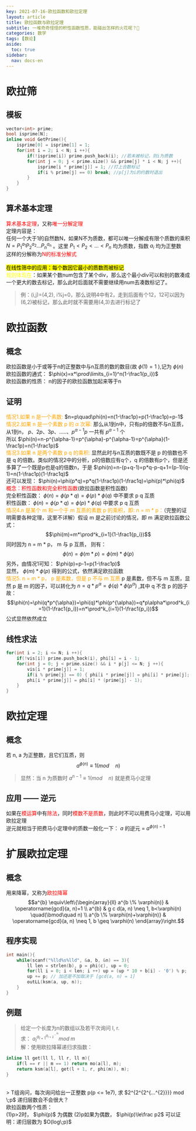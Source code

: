 ```yaml
---
key: 2021-07-16-欧拉函数和欧拉定理
layout: article
title: 欧拉函数与欧拉定理
subtitle: 一堆奇奇怪怪的积性函数性质，能碰出怎样的火花呢？🤔
categories: 数学
tags: [数论]
aside:
  toc: true
sidebar:
  nav: docs-en
---
```


# 欧拉筛
## 模板

```cpp
vector<int> prime;
bool isprime[N];
inline void GetPrime(){
	isprime[0] = isprime[1] = 1;
	for(int i = 2; i < N; i ++){
		if(!isprime[i]) prime.push_back(i); //若未被标记，则i为质数
		for(int j = 0; j < prime.size() && prime[j] * i < N; j ++){
			isprime[i * prime[j]] = 1; //打上合数标记
			if(i % prime[j] == 0) break; //p[j]为i的约数时退出
		}
	}
}
```
## 算术基本定理
<span style="color: red;">算术基本定理</span>，又称<span style="color: red;">唯一分解定理</span><br>
定理内容是：<br>
任何一个大于1的自然数N，如果N不为质数，都可以唯一分解成有限个质数的乘积 $N=P_1^{a_1}P_2^{a_2}...P_n^{a_n}$ 。这里 $P_1\lt P_2\lt...\lt P_n$ 均为质数，指数 $a_i$ 均为正整数</br>这样的分解称为<span style="color: red;">N的标准分解式</span><br><br>
<mark>在线性筛中的应用：每个数因它最小的质数而被标记</mark><br>
<span style="color: yellow;">规则体现在</span>：如果某个数num包含了某个div，那么这个最小div可以和别的数凑成一个更大的数去标记，那么此时后面就不需要继续用num去凑数标记了。<br>
>例：(i,j)=(4,2), i%j=0，那么说明4中有2，走到后面有个12，12可以因为(6,2)被标记，那么此时就不需要用(4,3)去进行标记了

# 欧拉函数
## 概念
欧拉函数是小于或等于n的正整数中与n互质的数的数目(故 $\phi(1)=1$ ),记为 $\phi(n)$</br>
欧拉函数的通式： $\phi(x)=x*\prod\limits_{i=1}^n(1-\frac1{p_i})$</br>
欧拉函数的性质： n的因子的欧拉函数加起来等于n
## 证明
<span style="color: orange;">情况1.如果 n 是一个素数:</span> $n=p\quad\phi(n)=n(1-\frac1p)=p(1-\frac1p)=p-1$<br>
<span style="color: orange;">情况2.如果 n 是一个素数 p 的 $\alpha$ 次幂:</span> 那么从1到n中，只有p的倍数不与n互质，从1到n， $p、2p、3p、.....、p^{\alpha-1}p$ 一共有 $p^{\alpha-1}$ 个<br>
所以 $\phi(n)=n-p^{\alpha-1}=p^{\alpha}-p^{\alpha-1}=p^{\alpha}(1-\frac1p)=n(1-\frac1p)$<br>
<span style="color:orange;">情况3.如果 n 是两个素数 p q 的乘积:</span>  显然此时与n互质的数既不是 p 的倍数也不是 q 的倍数。类似的情况2中的分析，p的倍数应有q个，q 的倍数有p个，但是还多算了一个既是p也是q的倍数n，于是 $\phi(n)=n-(p+q-1)=p*q-p-q+1=(p-1)(q-1)=n(1-\frac1p)(1-\frac1q)$ <br>
还可以发现： $\phi(n)=\phi(p*q)=p*q(1-\frac1p)(1-\frac1q)=\phi(p)*\phi(q)$  
<span style="color:red;">概念：积性函数和完全积性函数</span>(欧拉函数是积性函数)  
完全积性函数： $\phi(n)=\phi(p*q)=\phi(p)*\phi(q)$ 中不要求 p q 互质  
积性函数： $\phi(n)=\phi(p*q)=\phi(p)*\phi(q)$ 中要求 p q 互质  
<span style="color:orange;">情况4.n 是某个 m 和一个于 m 互质的素数 p 的乘积，即: n = m * p：</span>（完整的证明需要各种定理，这里不详解）假设 m 是之前讨论的情况，即 m 满足欧拉函数公式： $$\phi(m)=m*\prod^k_{i=1}(1-\frac1{p_i})$$ 同时因为 n = m * p， m 与 p 互质， 则有： $$\phi(n)=\phi(m*p)=\phi(m)*\phi(p)$$ 另外，由情况1可知： $\phi(p)=p-1=p(1-\frac1p)$   
显然， $\phi(m) * \phi(p)$ 得到的公式，依然满足欧拉函数  
<span style="color: orange;">情况5. n = m * p， p 是素数，但是 p 不与 m 互质</span>  p 是素数，但不与 m 互质，显然 p 是 m 的因子，可以转化为 $n=q*p^{\alpha}=\phi(q)*\phi(p^{\alpha})$ ,其中 q 不含 p 的因子 故： $$\phi(n)=\phi(q*p^{\alpha})=\phi(q)*\phi(p^{\alpha})=q*p\alpha*\prod^k_{i=1}(1-\frac1{p_i})=n*\prod^k_{i=1}(1-\frac1{p_i})$$ 公式显然依然成立  

## 线性求法

```cpp
for(int i = 2; i <= N; i ++){
	if(!vis[i]) prime.push_back(i), phi[i] = i - 1;
	for(int j = 0; j < prime.size() && i * p[j] <= N; j ++){
		vis[i * prime[j]] = 1;
		if(i % prime[j] == 0) { phi[i * prime[j]] = phi[i] * prime[j]; break; }
		phi[i * prime[j]] = phi[i] * (prime[j] - 1);
	}
}
```
# 欧拉定理
## 概念
若 n, a 为正整数，且它们互质，则 $$a^{\phi(n)}\equiv1(mod\quad n)$$  
>显然：当 n 为质数时 $a^{n-1}\equiv1(mod\quad n)$ 就是费马小定理

## 应用 —— 逆元
如果在<span style="color: red;">模运算</span>中有<span style="color: red;">除法</span>，同时<span style="color: red;">模数不是质数</span>，则此时不可以用费马小定理，可以用欧拉定理  
逆元就相当于把费马小定理中的质数一般化一下： $a$ 的逆元 = $a^{\phi(n)-1}$
# 扩展欧拉定理
## 概念
用来降幂，又称为<span style="color: red;">欧拉降幂</span>  
$$a^{b} \equiv\left\{\begin{array}{ll}
a^{b \% \varphi(n)} & \operatorname{gcd}(a, n)=1 \\
a^{b} & g c d(a, n) \neq 1, b<\varphi(n) \quad(\bmod\quad n) \\
a^{b \% \varphi(n)+\varphi(n)} & \operatorname{gcd}(a, n) \neq 1, b \geq \varphi(n)
\end{array}\right.$$

## 程序实现

```cpp
int main(){
	while(scanf("%lld%s%lld", &a, b, &n) == 3){
		ll len = strlen(b), p = phi(c), up = 0;
		for(ll i = 0; i < len; i ++) up = (up * 10 + b[i] - '0') % p;
		up += p; // 加还是不加取决于 [gcd(a, n) = 1]
		outLL(ksm(a, up, n));
	}
}
```
## 例题

>给定一个长度为n的数组以及若干次询问 l, r.  
求： $a_l^{a_{l+1}^{a_{l+2}^{...^{a_r}}}}mod\;m$  
解：使用欧拉降幂递归求指数：

```cpp
inline ll get(ll l, ll r, ll m){
	if(l == r || m == 1) return mo(a[l], m);
	return ksm(a[l], get(l + 1, r, phi(m)), m);
}
```
  
<br>
>
T组询问，每次询问给出一正整数 p(p <= 1e7), 求 $2^{2^{2^{...^{2}}}} mod \;p$
递归层数会不会很大？<br>
欧拉函数两个性质：<br>
(1)p>2时， $\phi(p)$ 为偶数  
(2)p如果为偶数， $\phi(p)\le\frac p2$  
可以证明：递归层数为 $O(log\;p)$
